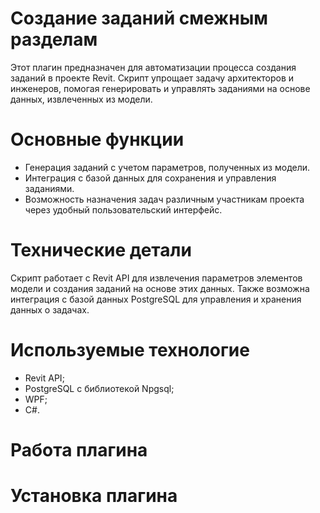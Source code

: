 # Создание заданий смежным разделам
Этот плагин предназначен для автоматизации процесса создания заданий в проекте Revit. Скрипт упрощает задачу архитекторов и инженеров, помогая генерировать и управлять заданиями на основе данных, извлеченных из модели.

# Основные функции
- Генерация заданий с учетом параметров, полученных из модели.
- Интеграция с базой данных для сохранения и управления заданиями.
- Возможность назначения задач различным участникам проекта через удобный пользовательский интерфейс.

# Технические детали
Скрипт работает с Revit API для извлечения параметров элементов модели и создания заданий на основе этих данных. Также возможна интеграция с базой данных PostgreSQL для управления и хранения данных о задачах.

# Используемые технологие
- Revit API;
- PostgreSQL с библиотекой Npgsql;
- WPF;
- C#.

# Работа плагина



# Установка плагина
